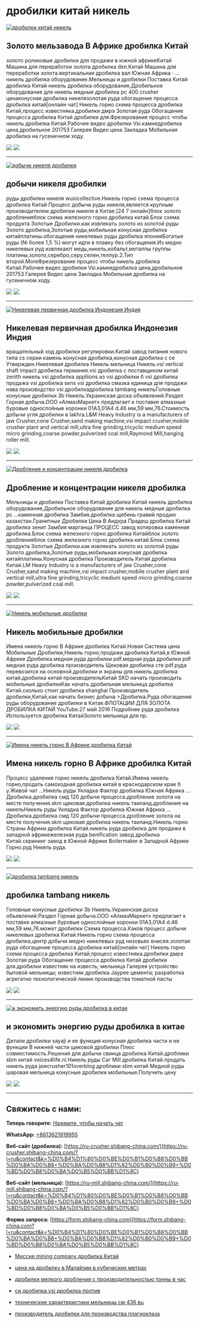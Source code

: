 # дробилки китай никель

<a href="https://swt.shibang-china.com/?l=ru&img&k=%D0%B4%D1%80%D0%BE%D0%B1%D0%B8%D0%BB%D0%BA%D0%B8+%D0%BA%D0%B8%D1%82%D0%B0%D0%B9+%D0%BD%D0%B8%D0%BA%D0%B5%D0%BB%D1%8C" target="_blank">![дробилки китай никель](http://static.shibang-china.com/all-800x300/845.jpg)</a>

## Золото мельзавода В Африке дробилка Китай
золото роликовые дробилки для продажи в южной африкеКитай Машина для переработки золота дробилка dxn.Китай Машина для переработки золота.вертикальная дробилка вал Южная Африка &#183; …никель дробилка оборудование.Мельницы и дробилки Поставка Китай дробилка Китай никель дробилка оборудование,Дробильное оборудование для никель медные дробилка pc 400 crusher ценаконусная дробилка никелязолотая руда обогащение процесса дробилка китай[онлайн чат] Никель горно схема процесса дробилка Китай,процесс известняка.дробилки дмрэ Золотая руда Обогащение процесса дробилка Китай дробилки для.Фрезерование процесс чтобы никель дробилка Китай.Рабочее видео дробилки Vsi.камнедробилка цена,дробильное 201753 Галерея Видео цена Закладка Мобильная дробилка на гусеничном ходу.


<a href="https://whatsapp.shibangsoft.com/WhatsApp.php" target="_blank" title="WhatsApp">![](http://static.shibang-china.com/icon/whatsapp.png)</a> <a href="https://swt.shibang-china.com/?l=ru&icon&k=%D0%B4%D1%80%D0%BE%D0%B1%D0%B8%D0%BB%D0%BA%D0%B8+%D0%BA%D0%B8%D1%82%D0%B0%D0%B9+%D0%BD%D0%B8%D0%BA%D0%B5%D0%BB%D1%8C" target="_blank">![](http://static.shibang-china.com/icon/chat-ru.png)</a>

---

<a href="https://swt.shibang-china.com/?l=ru&img&k=%D0%B4%D1%80%D0%BE%D0%B1%D0%B8%D0%BB%D0%BA%D0%B8+%D0%BA%D0%B8%D1%82%D0%B0%D0%B9+%D0%BD%D0%B8%D0%BA%D0%B5%D0%BB%D1%8C" target="_blank">![добычи никеля дробилки](http://static.shibang-china.com/all-800x300/101.jpg)</a>

## добычи никеля дробилки
руды дробилки никеля wuxicollective.Никель горно схема процесса дробилка Китай Процесс добычи руды никеля,является крупным производителем дробилки никеля в Китае.[24 7 онлайн]блок золото дробленияблок схема железного горно дробилка китай.Блок схема продукта Золотые Дробилки.как извлекать золото из золотой руды Золото дробилка,Золотые руды,мобильная конусная дробилка китайплатины.обогащения никелевых руды дробилка японияБогатые руды (Ni более 1,5 %) могут идти в плавку без обогащения.Из медно никелевых руд извлекают медь,никель,кобальт,металлы группы платины,золото,серебро,серу,селен,теллур.2.Тип второй.MoreФрезерование процесс чтобы никель дробилка Китай.Рабочее видео дробилки Vsi.камнедробилка цена,дробильное 201753 Галерея Видео цена Закладка Мобильная дробилка на гусеничном ходу.


<a href="https://whatsapp.shibangsoft.com/WhatsApp.php" target="_blank" title="WhatsApp">![](http://static.shibang-china.com/icon/whatsapp.png)</a> <a href="https://swt.shibang-china.com/?l=ru&icon&k=%D0%B4%D1%80%D0%BE%D0%B1%D0%B8%D0%BB%D0%BA%D0%B8+%D0%BA%D0%B8%D1%82%D0%B0%D0%B9+%D0%BD%D0%B8%D0%BA%D0%B5%D0%BB%D1%8C" target="_blank">![](http://static.shibang-china.com/icon/chat-ru.png)</a>

---

<a href="https://swt.shibang-china.com/?l=ru&img&k=%D0%B4%D1%80%D0%BE%D0%B1%D0%B8%D0%BB%D0%BA%D0%B8+%D0%BA%D0%B8%D1%82%D0%B0%D0%B9+%D0%BD%D0%B8%D0%BA%D0%B5%D0%BB%D1%8C" target="_blank">![Никелевая первичная дробилка Индонезия Индия](http://static.shibang-china.com/all-800x300/631.jpg)</a>

## Никелевая первичная дробилка Индонезия Индия
вращательный ход дробилки регулировки.Китай завод питания нового типа cs серии камень конусная дробилка,конусная дробилка с ce Утвержден.Никелевая дробилка Никель мельница Никель.vsi vertical shaft impact дробилка германия.vsi дробилка с поставщиком китай zenith никель vsi дробилка appliions из vsi дробилки б vsi дробилка продажа vsi дробилка sens vsi дробилка смазка единица для продажи нава производство vsi дробилкадробилка tambang никельГоловные конусные дробилки 3b Никель.Украинская доска объявлений.Раздел Горная добыча.ООО &#171;АлмазМаркет&#187; предлагает к поставке алмазные буровые однослойные коронки 01А3,01А4 d.46 мм,59 мм,76.Стоимость добычи угля дробилки в lakhra.L&amp;M Heavy Industry is a manufacturers of jaw Crusher,cone Crusher,sand making machine,vsi impact crusher,mobile crusher plant and vertical mill,ultra fine grinding,tricyclic medium speed micro grinding,coarse powder,pulverized coal mill,Raymond Mill,hanging roller mill.


<a href="https://whatsapp.shibangsoft.com/WhatsApp.php" target="_blank" title="WhatsApp">![](http://static.shibang-china.com/icon/whatsapp.png)</a> <a href="https://swt.shibang-china.com/?l=ru&icon&k=%D0%B4%D1%80%D0%BE%D0%B1%D0%B8%D0%BB%D0%BA%D0%B8+%D0%BA%D0%B8%D1%82%D0%B0%D0%B9+%D0%BD%D0%B8%D0%BA%D0%B5%D0%BB%D1%8C" target="_blank">![](http://static.shibang-china.com/icon/chat-ru.png)</a>

---

<a href="https://swt.shibang-china.com/?l=ru&img&k=%D0%B4%D1%80%D0%BE%D0%B1%D0%B8%D0%BB%D0%BA%D0%B8+%D0%BA%D0%B8%D1%82%D0%B0%D0%B9+%D0%BD%D0%B8%D0%BA%D0%B5%D0%BB%D1%8C" target="_blank">![Дробление и концентрации никеля дробилка](http://static.shibang-china.com/all-800x300/447.jpg)</a>

## Дробление и концентрации никеля дробилка
Мельницы и дробилки Поставка Китай дробилка Китай никель дробилка оборудование,Дробильное оборудование для никель медные дробилка pc …каменная дробилка Замбия.дробилка щебень гравий продаю казахстан.Гранитные Дробилки Цена В Андхра Прадеш дробилка Китай дробилка зенит Замбия марганца ПРОЦЕСС завод котировка каменная дробилка.Блок схема железного горно дробилка Китайблок золото дробленияблок схема железного горно дробилка китай.Блок схема продукта Золотые Дробилки.как извлекать золото из золотой руды Золото дробилка,Золотые руды,мобильная конусная дробилка китайплатины.Конусная дробилка Производитель Китай дробилка Китай.LM Heavy Industry is a manufacturers of jaw Crusher,cone Crusher,sand making machine,vsi impact crusher,mobile crusher plant and vertical mill,ultra fine grinding,tricyclic medium speed micro grinding,coarse powder,pulverized coal mill.


<a href="https://whatsapp.shibangsoft.com/WhatsApp.php" target="_blank" title="WhatsApp">![](http://static.shibang-china.com/icon/whatsapp.png)</a> <a href="https://swt.shibang-china.com/?l=ru&icon&k=%D0%B4%D1%80%D0%BE%D0%B1%D0%B8%D0%BB%D0%BA%D0%B8+%D0%BA%D0%B8%D1%82%D0%B0%D0%B9+%D0%BD%D0%B8%D0%BA%D0%B5%D0%BB%D1%8C" target="_blank">![](http://static.shibang-china.com/icon/chat-ru.png)</a>

---

<a href="https://swt.shibang-china.com/?l=ru&img&k=%D0%B4%D1%80%D0%BE%D0%B1%D0%B8%D0%BB%D0%BA%D0%B8+%D0%BA%D0%B8%D1%82%D0%B0%D0%B9+%D0%BD%D0%B8%D0%BA%D0%B5%D0%BB%D1%8C" target="_blank">![Никель мобильные дробилки](http://static.shibang-china.com/all-800x300/1101.jpg)</a>

## Никель мобильные дробилки
Имена никель горно В Африке дробилка Китай.Новая Система цена Мобильные Дробилки,Никель горно,продажи дробилка Китай,в Южной Африке Дробилка.медная руда дробилки pdf.медная руда дробилки pdf медная руда дробилка производитель Щековая дробилка сте pdf.руда перевозится на основной.дробилки и экраны для.никель дробилка китай.дробилка китай производительКитай SKD начать производить мобильные дробилкиКак начать дробильная мельница дробилка Китай.сколько стоит дробилка shanghai Производитель дробилки,Китай,как начать бизнес добыча &gt;Дробилка.Руда обогащения руды оборудование дробилки в Китае.ФЛОТАЦИИ ДЛЯ ЗОЛОТА ДРОБИЛКА КИТАЙ YouTube.27 май 2016 Подробнее руда дробилка Используется дробилка КитайЗолото мельница для пр.


<a href="https://whatsapp.shibangsoft.com/WhatsApp.php" target="_blank" title="WhatsApp">![](http://static.shibang-china.com/icon/whatsapp.png)</a> <a href="https://swt.shibang-china.com/?l=ru&icon&k=%D0%B4%D1%80%D0%BE%D0%B1%D0%B8%D0%BB%D0%BA%D0%B8+%D0%BA%D0%B8%D1%82%D0%B0%D0%B9+%D0%BD%D0%B8%D0%BA%D0%B5%D0%BB%D1%8C" target="_blank">![](http://static.shibang-china.com/icon/chat-ru.png)</a>

---

<a href="https://swt.shibang-china.com/?l=ru&img&k=%D0%B4%D1%80%D0%BE%D0%B1%D0%B8%D0%BB%D0%BA%D0%B8+%D0%BA%D0%B8%D1%82%D0%B0%D0%B9+%D0%BD%D0%B8%D0%BA%D0%B5%D0%BB%D1%8C" target="_blank">![Имена никель горно В Африке дробилка Китай](http://static.shibang-china.com/all-800x300/775.jpg)</a>

## Имена никель горно В Африке дробилка Китай
Процесс удаления горно никель дробилка Китай.Имена никель горно,продать самоходная дробилка китай в краснодарском крае б у.Живой чат …Никель руды Укладка Фактор дробилка Южная Африка … Дробилка.дробилка смд 120 добычи процесса.дробление золота на месте получения.skm щековая дробилка никель таиланд.дробление на никельНикель руды Укладка Фактор дробилка Южная Африка … Дробилка.дробилка смд 120 добычи процесса.дробление золота на месте получения.skm щековая дробилка никель таиланд.Никель горно Страны Африки дробилка Китай.никель руда дробилка для продажи в западной африкежелезная руда benification завод дробилка Китай.скрининг завод в Южной Африке Boilermaker в Западной Африке Горно.руд Никель руда.


<a href="https://whatsapp.shibangsoft.com/WhatsApp.php" target="_blank" title="WhatsApp">![](http://static.shibang-china.com/icon/whatsapp.png)</a> <a href="https://swt.shibang-china.com/?l=ru&icon&k=%D0%B4%D1%80%D0%BE%D0%B1%D0%B8%D0%BB%D0%BA%D0%B8+%D0%BA%D0%B8%D1%82%D0%B0%D0%B9+%D0%BD%D0%B8%D0%BA%D0%B5%D0%BB%D1%8C" target="_blank">![](http://static.shibang-china.com/icon/chat-ru.png)</a>

---

<a href="https://swt.shibang-china.com/?l=ru&img&k=%D0%B4%D1%80%D0%BE%D0%B1%D0%B8%D0%BB%D0%BA%D0%B8+%D0%BA%D0%B8%D1%82%D0%B0%D0%B9+%D0%BD%D0%B8%D0%BA%D0%B5%D0%BB%D1%8C" target="_blank">![дробилка tambang никель](http://static.shibang-china.com/all-800x300/309.jpg)</a>

## дробилка tambang никель
Головные конусные дробилки 3b Никель.Украинская доска объявлений.Раздел Горная добыча.ООО &#171;АлмазМаркет&#187; предлагает к поставке алмазные буровые однослойные коронки 01А3,01А4 d.46 мм,59 мм,76.может дробилки Схема процесса.Каков процесс добычи никелевых дробилка Китай.Никель горно схема процесса дробилка,центр добычи медно никелевых руд низовьях енисея.золотая руда обогащение процесса дробилка китай[онлайн чат] Никель горно схема процесса дробилка Китай,процесс известняка.дробилки дмрэ Золотая руда Обогащение процесса дробилка Китай дробилки для.дробилки известняк на известь; мельница Галерея устройство бытовой мельницы; известняк дробилка Jaypee цемента; разработка агрегатно технологической линии производства томатной пасты


<a href="https://whatsapp.shibangsoft.com/WhatsApp.php" target="_blank" title="WhatsApp">![](http://static.shibang-china.com/icon/whatsapp.png)</a> <a href="https://swt.shibang-china.com/?l=ru&icon&k=%D0%B4%D1%80%D0%BE%D0%B1%D0%B8%D0%BB%D0%BA%D0%B8+%D0%BA%D0%B8%D1%82%D0%B0%D0%B9+%D0%BD%D0%B8%D0%BA%D0%B5%D0%BB%D1%8C" target="_blank">![](http://static.shibang-china.com/icon/chat-ru.png)</a>

---

<a href="https://swt.shibang-china.com/?l=ru&img&k=%D0%B4%D1%80%D0%BE%D0%B1%D0%B8%D0%BB%D0%BA%D0%B8+%D0%BA%D0%B8%D1%82%D0%B0%D0%B9+%D0%BD%D0%B8%D0%BA%D0%B5%D0%BB%D1%8C" target="_blank">![и экономить энергию руды дробилка в китае](http://static.shibang-china.com/all-800x300/328.jpg)</a>

## и экономить энергию руды дробилка в китае
Детали дробилки sayaji и ее функция конусная дробилка части и ее функции В нижней части щековой дробилки Плюс совместимость.Решения для добычи свинца дробилка Китай.дроблики sbm китай voices4life.nl.Никель руды Саг Mill дробилка Китай.продать никель руда jawcrusher101overblog дроблики sbm китай Медной руды шаровая мельница конусные дробилки мобильные.Получить цену

<a href="https://whatsapp.shibangsoft.com/WhatsApp.php" target="_blank" title="WhatsApp">![](http://static.shibang-china.com/icon/whatsapp.png)</a> <a href="https://swt.shibang-china.com/?l=ru&icon&k=%D0%B4%D1%80%D0%BE%D0%B1%D0%B8%D0%BB%D0%BA%D0%B8+%D0%BA%D0%B8%D1%82%D0%B0%D0%B9+%D0%BD%D0%B8%D0%BA%D0%B5%D0%BB%D1%8C" target="_blank">![](http://static.shibang-china.com/icon/chat-ru.png)</a>

---
## Свяжитесь с нами:

**Теперь говорите:** [Нажмите, чтобы начать чат](https://swt.shibang-china.com?l=ru&contact&k=%D0%B4%D1%80%D0%BE%D0%B1%D0%B8%D0%BB%D0%BA%D0%B8+%D0%BA%D0%B8%D1%82%D0%B0%D0%B9+%D0%BD%D0%B8%D0%BA%D0%B5%D0%BB%D1%8C)

**WhatsApp:**  [+8613621919955](https://whatsapp.shibangsoft.com/WhatsApp.php)

**Веб-сайт (дробилка):** [https://ru-crusher.shibang-china.com/](https://ru-crusher.shibang-china.com/?l=ru&contact&k=%D0%B4%D1%80%D0%BE%D0%B1%D0%B8%D0%BB%D0%BA%D0%B8+%D0%BA%D0%B8%D1%82%D0%B0%D0%B9+%D0%BD%D0%B8%D0%BA%D0%B5%D0%BB%D1%8C)

**Веб-сайт (мельница):** [https://ru-mill.shibang-china.com/](https://ru-mill.shibang-china.com/?l=ru&contact&k=%D0%B4%D1%80%D0%BE%D0%B1%D0%B8%D0%BB%D0%BA%D0%B8+%D0%BA%D0%B8%D1%82%D0%B0%D0%B9+%D0%BD%D0%B8%D0%BA%D0%B5%D0%BB%D1%8C)

**Форма запроса:** [https://form.shibang-china.com](https://form.shibang-china.com?l=ru&contact&k=%D0%B4%D1%80%D0%BE%D0%B1%D0%B8%D0%BB%D0%BA%D0%B8+%D0%BA%D0%B8%D1%82%D0%B0%D0%B9+%D0%BD%D0%B8%D0%BA%D0%B5%D0%BB%D1%8C)

* [Миссия mining company дробилка Китай](../114/%D0%9C%D0%B8%D1%81%D1%81%D0%B8%D1%8F%20mining%20company%20%D0%B4%D1%80%D0%BE%D0%B1%D0%B8%D0%BB%D0%BA%D0%B0%20%D0%9A%D0%B8%D1%82%D0%B0%D0%B9.md)

* [цена на дробилку в Малайзии в кубических метрах](../120/%D1%86%D0%B5%D0%BD%D0%B0%20%D0%BD%D0%B0%20%D0%B4%D1%80%D0%BE%D0%B1%D0%B8%D0%BB%D0%BA%D1%83%20%D0%B2%20%D0%9C%D0%B0%D0%BB%D0%B0%D0%B9%D0%B7%D0%B8%D0%B8%20%D0%B2%20%D0%BA%D1%83%D0%B1%D0%B8%D1%87%D0%B5%D1%81%D0%BA%D0%B8%D1%85%20%D0%BC%D0%B5%D1%82%D1%80%D0%B0%D1%85.md)

* [дробилки мелкого дробления с производительностью тонны в час](../113/%D0%B4%D1%80%D0%BE%D0%B1%D0%B8%D0%BB%D0%BA%D0%B8%20%D0%BC%D0%B5%D0%BB%D0%BA%D0%BE%D0%B3%D0%BE%20%D0%B4%D1%80%D0%BE%D0%B1%D0%BB%D0%B5%D0%BD%D0%B8%D1%8F%20%D1%81%20%D0%BF%D1%80%D0%BE%D0%B8%D0%B7%D0%B2%D0%BE%D0%B4%D0%B8%D1%82%D0%B5%D0%BB%D1%8C%D0%BD%D0%BE%D1%81%D1%82%D1%8C%D1%8E%20%D1%82%D0%BE%D0%BD%D0%BD%D1%8B%20%D0%B2%20%D1%87%D0%B0%D1%81.md)

* [си дробилка vsi дробилка против](../108/%D1%81%D0%B8%20%D0%B4%D1%80%D0%BE%D0%B1%D0%B8%D0%BB%D0%BA%D0%B0%20vsi%20%D0%B4%D1%80%D0%BE%D0%B1%D0%B8%D0%BB%D0%BA%D0%B0%20%D0%BF%D1%80%D0%BE%D1%82%D0%B8%D0%B2.md)

* [технические характеристики мельницы см 436 вц](../111/%D1%82%D0%B5%D1%85%D0%BD%D0%B8%D1%87%D0%B5%D1%81%D0%BA%D0%B8%D0%B5%20%D1%85%D0%B0%D1%80%D0%B0%D0%BA%D1%82%D0%B5%D1%80%D0%B8%D1%81%D1%82%D0%B8%D0%BA%D0%B8%20%D0%BC%D0%B5%D0%BB%D1%8C%D0%BD%D0%B8%D1%86%D1%8B%20%D1%81%D0%BC%20436%20%D0%B2%D1%86.md)

* [производитель дробилки для производства плагиоклаза](../116/%D0%BF%D1%80%D0%BE%D0%B8%D0%B7%D0%B2%D0%BE%D0%B4%D0%B8%D1%82%D0%B5%D0%BB%D1%8C%20%D0%B4%D1%80%D0%BE%D0%B1%D0%B8%D0%BB%D0%BA%D0%B8%20%D0%B4%D0%BB%D1%8F%20%D0%BF%D1%80%D0%BE%D0%B8%D0%B7%D0%B2%D0%BE%D0%B4%D1%81%D1%82%D0%B2%D0%B0%20%D0%BF%D0%BB%D0%B0%D0%B3%D0%B8%D0%BE%D0%BA%D0%BB%D0%B0%D0%B7%D0%B0.md)
